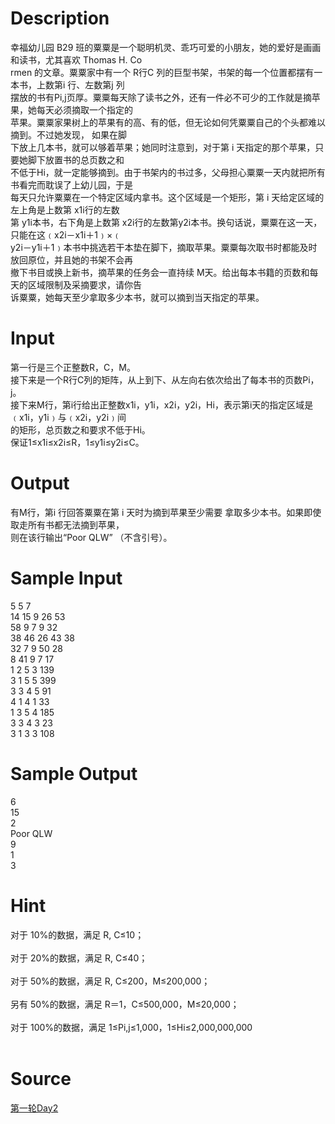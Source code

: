 
# Description

<div class="content"><div>幸福幼儿园 B29 班的粟粟是一个聪明机灵、乖巧可爱的小朋友，她的爱好是画画和读书，尤其喜欢 Thomas H. Co</div>
<div>rmen 的文章。粟粟家中有一个 R行C 列的巨型书架，书架的每一个位置都摆有一本书，上数第i 行、左数第j 列</div>
<div>摆放的书有Pi,j页厚。粟粟每天除了读书之外，还有一件必不可少的工作就是摘苹果，她每天必须摘取一个指定的</div>
<div>苹果。粟粟家果树上的苹果有的高、有的低，但无论如何凭粟粟自己的个头都难以摘到。不过她发现， 如果在脚</div>
<div>下放上几本书，就可以够着苹果；她同时注意到，对于第 i 天指定的那个苹果，只要她脚下放置书的总页数之和</div>
<div>不低于Hi，就一定能够摘到。由于书架内的书过多，父母担心粟粟一天内就把所有书看完而耽误了上幼儿园，于是</div>
<div>每天只允许粟粟在一个特定区域内拿书。这个区域是一个矩形，第 i 天给定区域的左上角是上数第 x1i行的左数</div>
<div>第 y1i本书，右下角是上数第 x2i行的左数第y2i本书。换句话说，粟粟在这一天，只能在这﹙x2i－x1i＋1﹚×﹙</div>
<div>y2i－y1i＋1﹚本书中挑选若干本垫在脚下，摘取苹果。粟粟每次取书时都能及时放回原位，并且她的书架不会再</div>
<div>撤下书目或换上新书，摘苹果的任务会一直持续 M天。给出每本书籍的页数和每天的区域限制及采摘要求，请你告</div>
<div>诉粟粟，她每天至少拿取多少本书，就可以摘到当天指定的苹果。</div></div>

# Input

<div class="content"><div>第一行是三个正整数R，C，M。</div>
<div>接下来是一个R行C列的矩阵，从上到下、从左向右依次给出了每本书的页数Pi，j。</div>
<div>接下来M行，第i行给出正整数x1i，y1i，x2i，y2i，Hi，表示第i天的指定区域是﹙x1i，y1i﹚与﹙x2i，y2i﹚间</div>
<div>的矩形，总页数之和要求不低于Hi。</div>
<div>保证1≤x1i≤x2i≤R，1≤y1i≤y2i≤C。</div></div>

# Output

<div class="content"><div>有M行，第i 行回答粟粟在第 i 天时为摘到苹果至少需要 拿取多少本书。如果即使取走所有书都无法摘到苹果，</div>
<div>则在该行输出“Poor QLW” （不含引号）。</div></div>

# Sample Input

<div class="content"><span class="sampledata">5 5 7 <br/>
14 15 9 26 53 <br/>
58 9 7 9 32 <br/>
38 46 26 43 38<br/>
32 7 9 50 28 <br/>
8 41 9 7 17 <br/>
1 2 5 3 139 <br/>
3 1 5 5 399 <br/>
3 3 4 5 91 <br/>
4 1 4 1 33 <br/>
1 3 5 4 185 <br/>
3 3 4 3 23 <br/>
3 1 3 3 108 </span></div>

# Sample Output

<div class="content"><span class="sampledata">6 <br/>
15 <br/>
2 <br/>
Poor QLW <br/>
9 <br/>
1 <br/>
3 </span></div>

# Hint

<div class="content"><p></p><div>对于 10%的数据，满足 R, C≤10； </div><br/>
<div>对于 20%的数据，满足 R, C≤40； </div><br/>
<div>对于 50%的数据，满足 R, C≤200，M≤200,000； </div><br/>
<div>另有 50%的数据，满足 R＝1，C≤500,000，M≤20,000； </div><br/>
<div>对于 100%的数据，满足 1≤Pi,j≤1,000，1≤Hi≤2,000,000,000</div><br/>
<p></p><p></p></div>

# Source

<div class="content"><p><a href="problemset.php?search=第一轮Day2">第一轮Day2</a></p></div>

